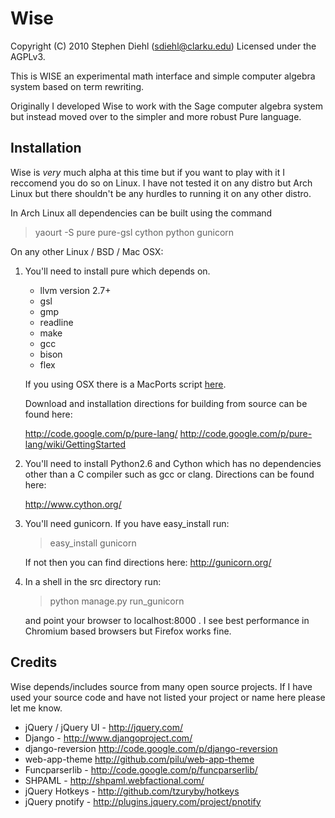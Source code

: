 # Wise  
Copyright (C) 2010 Stephen Diehl (<sdiehl@clarku.edu>)
Licensed under the AGPLv3.

This is WISE an experimental math interface and simple
computer algebra system based on term rewriting. 

Originally I developed Wise to work with the Sage computer algebra 
system but instead moved over to the simpler and more robust
Pure language.

## Installation

Wise is *very* much alpha at this time but if you want to play
with it I reccomend you do so on Linux. I have not tested it on
any distro but Arch Linux but there shouldn't be any hurdles to
running it on any other distro.

In Arch Linux all dependencies can be built using the command

>    yaourt -S pure pure-gsl cython python gunicorn

On any other Linux / BSD / Mac OSX:

1.  You'll need to install pure which depends on.
    
    - llvm version 2.7+
    - gsl
    - gmp
    - readline
    - make
    - gcc
    - bison
    - flex

    If you using OSX there is a MacPorts script [here](http://trac.macports.org/export/71406/trunk/dports/lang/pure/Portfile).
    
    Download and installation directions for building from source can be found here:
        
    <http://code.google.com/p/pure-lang/>
    <http://code.google.com/p/pure-lang/wiki/GettingStarted>

2.  You'll need to install Python2.6 and Cython which has no dependencies other than a C compiler such as gcc or clang. Directions can be found here:

    <http://www.cython.org/>

3.  You'll need gunicorn. If you have easy_install run:

    >   easy_install gunicorn

    If not then you can find directions here:
    <http://gunicorn.org/>

4.  In a shell in the src directory run:
    >    python manage.py run_gunicorn 

    and point your browser to
    localhost:8000 . I see best performance in Chromium based
    browsers but Firefox works fine.

## Credits 

Wise depends/includes source from many open source projects. If I have used your source code and have not listed your project or name here please let me know.

* jQuery / jQuery UI - <http://jquery.com/>
* Django - <http://www.djangoproject.com/>
* django-reversion <http://code.google.com/p/django-reversion>
* web-app-theme <http://github.com/pilu/web-app-theme>
* Funcparserlib - <http://code.google.com/p/funcparserlib/>
* SHPAML - <http://shpaml.webfactional.com/>
* jQuery Hotkeys - <http://github.com/tzuryby/hotkeys>
* jQuery pnotify - <http://plugins.jquery.com/project/pnotify>
